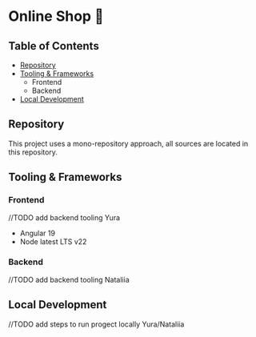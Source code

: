 # Online Shop 🛒

## Table of Contents

- [Repository](#repository)
- [Tooling & Frameworks](#tooling--frameworks)
  - Frontend
  - Backend
- [Local Development](#local-development)

## Repository

This project uses a mono-repository approach, all sources are located in this
repository.

## Tooling & Frameworks

### Frontend
//TODO add backend tooling Yura
- Angular 19
- Node latest LTS v22

### Backend

//TODO add backend tooling Nataliia

## Local Development
//TODO add steps to run progect locally Yura/Nataliia